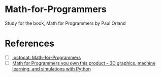 # Math-for-Programmers
Study for the book, Math for Programmers by Paul Orland




# References

- [ ] [:octocat: Math-for-Programmers](https://github.com/orlandpm/Math-for-Programmers)
- [ ] [Math for Programmers you own this product - 3D graphics, machine learning, and simulations with Python](https://www.manning.com/books/math-for-programmers)
